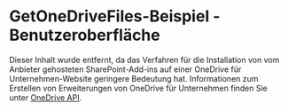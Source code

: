 
# GetOneDriveFiles-Beispiel - Benutzeroberfläche

Dieser Inhalt wurde entfernt, da das Verfahren für die Installation von vom Anbieter gehosteten SharePoint-Add-ins auf einer OneDrive für Unternehmen-Website geringere Bedeutung hat. Informationen zum Erstellen von Erweiterungen von OneDrive für Unternehmen finden Sie unter  [OneDrive API](https://dev.onedrive.com/ ).
  
    
    

